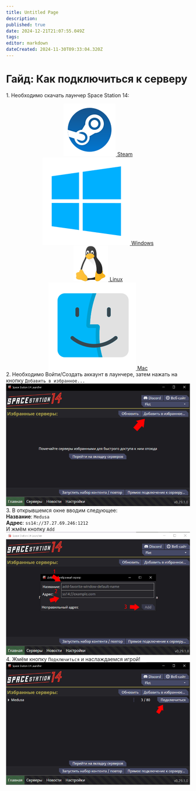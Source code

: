 ```yaml
---
title: Untitled Page
description: 
published: true
date: 2024-12-21T21:07:55.049Z
tags: 
editor: markdown
dateCreated: 2024-11-30T09:33:04.320Z
---
```



<div class="hui">
    <h1>Гайд: Как подключиться к серверу</h1>
<p>
            1. Необходимо скачать лаунчер Space Station 14:
            <center><div style="max-width: 460px; min-width: 460px" class="icon-container">
                <div class="icon-box">
                    <a href="https://store.steampowered.com/app/1255460?snr=5000_5100__" target="_blank"> 
                        <img src="/guides/steam.png" alt="Steam Icon">
                        <span>Steam</span>
                    </a>
                </div>
                <div class="icon-box">
                    <a href="https://github.com/space-wizards/SS14.Launcher/releases/latest/download/SS14.Launcher_Windows.zip" target="_blank">
                        <img src="/guides/windows.png"  alt="Windows Icon">
                        <span>Windows</span>
                    </a>
                </div>
                <div class="icon-box">
                    <a href="https://flathub.org/apps/com.spacestation14.Launcher" target="_blank" rel="nofollow">
                        <img src="/guides/linux.png" alt="Linux Icon">
                        <span>Linux</span> 
                    </a>
                </div>
                <div class="icon-box">
                    <a href="https://github.com/space-wizards/SS14.Launcher/releases/latest/download/SS14.Launcher_macOS.zip" target="_blank">
                        <img src="/guides/mac.png" alt="Mac Icon">
                        <span>Mac</span>
                    </a>
              </div>
            </div></center>
            2. Необходимо Войти/Создать аккаунт в лаунчере, затем нажать на кнопку <code>Добавить в избранное...</code><br>
            <img class="hry" src="/11.jpg" alt="Жмём кнопку"><br>
            3. В открывшемся окне вводим следующее:<br>
            <b>Название</b>: <code id="copy_me">Medusa</code><br>
            <b>Адрес</b>: <code id="copy_me">ss14://37.27.69.246:1212</code><br>
            И жмём кнопку <code>Add</code><br>
            <img class="hry" src="/22.jpg"  alt="Вводим данные"><br>
            4. Жмём кнопку <code>Подключиться</code> и наслаждаемся игрой!<br>
            <img class="hry"src="/33.jpg" alt="Играем">
<p>
<p>
<p>
<p>
<p>
</div>